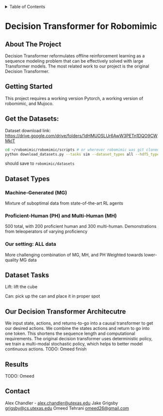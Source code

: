 <!-- TABLE OF CONTENTS -->
<details>
  <summary>Table of Contents</summary>
  <ol>
    <li>
      <a href="#about-the-project">About The Project</a>
    </li>
    <li>
      <a href="#getting-started">Getting Started</a>
    </li>
    <li><a href="#contact">Contact</a></li>
  </ol>
</details>


# Decision Transformer for Robomimic


<!-- ABOUT THE PROJECT -->
## About The Project
>

Decision Transformer reformulates offline reinforcement learning as a sequence modeling problem that can be effectively solved with large Transformer models. The most related work to our project is the original Decision Transformer. 

<!-- GETTING STARTED -->
## Getting Started
This project requires a working version Pytorch, a working version of robomimic, and Mujoco.


## Get the Datasets:
Dataset download link: https://drive.google.com/drive/folders/1dHMUOSLUr6AwW3PETn1DQO9CWMklT

```bash
cd ~/robomimic/robomimic/scripts # or wherever robomimic was git cloned ...
python download_datasets.py --tasks sim --dataset_types all --hdf5_types low_dim
```
should save to `robomimic/datasets`


## Dataset Types
### Machine-Generated (MG)
Mixture of suboptimal data from state-of-the-art RL agents

### Proficient-Human (PH) and Multi-Human (MH)
500 total, with 200 proficient human and 300 multi-human.
Demonstrations from teleoperators of varying proficiency

### Our setting: ALL data
More challenging combination of MG, MH, and PH
Weighted towards lower-quality MG data

## Dataset Tasks
Lift: lift the cube

Can: pick up the can and place it in proper spot 

## Our Decision Transformer Architecutre
We input state, actions, and returns-to-go into a causal transformer to get our desired actions. We combine the states actions and return to go into one token. This shortens the sequence length and computational requirements. The original decision transformer uses deterministic policy, we train a multi-modal stochastic policy, which helps to better model continuous actions.
TODO: Omeed finish

## Results
TODO: Omeed

<!-- CONTACT -->
## Contact

Alex Chandler - alex.chandler@utexas.edu
Jake Grigsby grigsby@cs.utexas.edu
Omeed Tehrani omeed26@gmail.com

